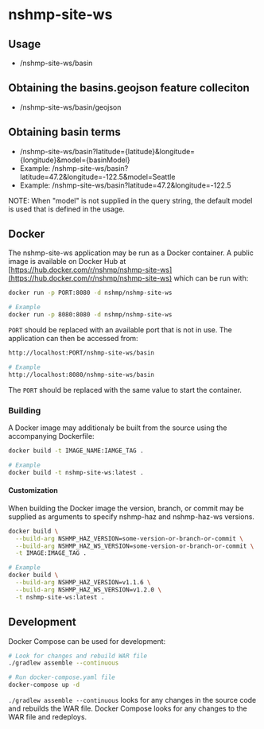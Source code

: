 # nshmp-site-ws

## Usage
* /nshmp-site-ws/basin

## Obtaining the basins.geojson feature colleciton
* /nshmp-site-ws/basin/geojson

## Obtaining basin terms
* /nshmp-site-ws/basin?latitude={latitude}&longitude={longitude}&model={basinModel}
* Example: /nshmp-site-ws/basin?latitude=47.2&longitude=-122.5&model=Seattle
* Example: /nshmp-site-ws/basin?latitude=47.2&longitude=-122.5

NOTE: When "model" is not supplied in the query string, the default model is used that is defined in the usage.

## Docker
The nshmp-site-ws application may be run as a Docker container.
A public image is available on Docker Hub at
[https://hub.docker.com/r/nshmp/nshmp-site-ws](https://hub.docker.com/r/nshmp/nshmp-site-ws)
which can be run with:

```bash
docker run -p PORT:8080 -d nshmp/nshmp-site-ws

# Example
docker run -p 8080:8080 -d nshmp/nshmp-site-ws
```

`PORT` should be replaced with an available port that is not in use. The application 
can then be accessed from:

```bash
http://localhost:PORT/nshmp-site-ws/basin

# Example
http://localhost:8080/nshmp-site-ws/basin
```

The `PORT` should be replaced with the same value to start the container.


### Building
A Docker image may additionaly be built from the source using the accompanying Dockerfile:
```bash
docker build -t IMAGE_NAME:IAMGE_TAG .

# Example
docker build -t nshmp-site-ws:latest . 
```

#### Customization
When building the Docker image the version, branch, or commit may be supplied as arguments
to specify nshmp-haz and nshmp-haz-ws versions.

```bash
docker build \
  --build-arg NSHMP_HAZ_VERSION=some-version-or-branch-or-commit \
  --build-arg NSHMP_HAZ_WS_VERSION=some-version-or-branch-or-commit \
  -t IMAGE:IMAGE_TAG .

# Example
docker build \
  --build-arg NSHMP_HAZ_VERSION=v1.1.6 \
  --build-arg NSHMP_HAZ_WS_VERSION=v1.2.0 \
  -t nshmp-site-ws:latest .
```

## Development
Docker Compose can be used for development:

```bash
# Look for changes and rebuild WAR file
./gradlew assemble --continuous

# Run docker-compose.yaml file
docker-compose up -d
```

`./gradlew assemble --continuous` looks for any changes in the source
code and rebuilds the WAR file. Docker Compose looks for any changes to the
WAR file and redeploys.